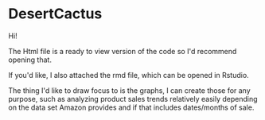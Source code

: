 # DesertCactus
Hi!

The Html file is a ready to view version of the code so I'd recommend opening that. 

If you'd like, I also attached the rmd file, which can be opened in Rstudio.

The thing I'd like to draw focus to is the graphs, I can create those for any purpose, 
such as analyzing product sales trends relatively easily depending on the data set Amazon provides and if that includes dates/months of sale.
